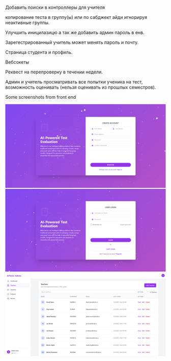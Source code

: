 Добавить поиски в контроллеры для учителя

копирование теста в группу(ы) или по сабджект айди игнорируя неактивные группы.

Улучшить иницилазицю а так же добавить админ пароль в енв.

Зарегестрированный учитель может менять пароль и почту.

Страница студента и профиль.

Вебсокеты

Реквест на перепроверку в течении недели.

Админ и учитель просматривать все попытки ученика на тест, возможность оценивать (нельзя оценивать из прошлых семестров).

Some screenshots from front end

![fast :) preview](1.png)
![fast :) preview](2.png)
![fast :) preview](3.png)
